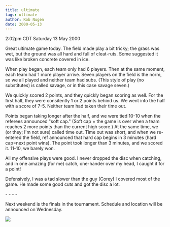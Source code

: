```yaml
---
title: ultimate
tags: ultimate
author: Rob Nugen
date: 2000-05-13
---
```


<title>Ultimate</title>
<p class=date>2:02pm CDT Saturday 13 May 2000</p>

<p>Great ultimate game today.  The field made play a bit tricky; the
grass was wet, but the ground was all hard and full of cleat-ruts.
Some suggested it was like broken concrete covered in ice.

<p>When play began, each team only had 6 players.  Then at the same
moment, each team had 1 more player arrive.  Seven players on the
field is the norm, so we all played and neither team had subs.  (This
style of play (no substitutes) is called savage, or in this case
savage seven.)

<p>We quickly scored 2 points, and they quickly began scoring as well.
For the first half, they were consitently 1 or 2 points behind us.  We
went into the half with a score of 7-5.  Neither team had taken their
time out.

<p>Points began taking longer after the half, and we were tied 10-10
when the referees announced "soft cap."  (Soft cap = the game is over
when a team reaches 2 more points than the current high score.)  At
the same time, we (or they; I'm not sure) called time out.  Time out
was short, and when we re-entered the field, ref announced that hard
cap begins in 3 minutes (hard cap=next point wins). The point took
longer than 3 minutes, and we scored it.  11-10, we barely won.

<p>All my offensive plays were good.  I never dropped the disc when
catching, and in one amazing (for me) catch, one-hander over my head,
I caught it for a point!  

<p>Defensively, I was a tad slower than the guy (Corey) I covered most
of the game.  He made some good cuts and got the disc a lot.

<p>- - - -

<p>Next weekend is the finals in the tournament.  Schedule and
location will be announced on Wednesday.

<p><img src='/images/rob/wL-ROB.gif'>

